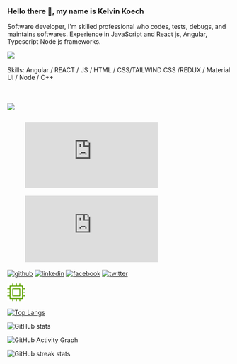 

### Hello there 👋, my name is Kelvin Koech


Software developer, I'm  skilled professional who codes, tests, debugs, and maintains softwares.
Experience in JavaScript and React js, Angular, Typescript Node js frameworks.<br/>

 <a href="https://visitcount.itsvg.in">
  <img src="https://visitcount.itsvg.in/api?id=koechcoding&label=Profile%20Visitors&pretty=true" />
</a>

Skills: Angular / REACT / JS / HTML / CSS/TAILWIND CSS /REDUX / Material Ui / Node / C++

<h1>
  <img src="https://media.giphy.com/media/hvRJCLFzcasrR4ia7z/giphy.gif" width="30px"/>
</h1>

<figure><embed src="https://wakatime.com/share/@f2c36ba1-80ec-4050-ae81-1250011694a0/adb28a6c-d250-415f-8862-dc9aa3c7f121.svg"></embed></figure>
<figure><embed src="https://wakatime.com/share/@f2c36ba1-80ec-4050-ae81-1250011694a0/1789c5c2-3bf5-40f8-afe8-7854f78a8505.svg"></embed></figure>

[<img src='https://cdn.jsdelivr.net/npm/simple-icons@3.0.1/icons/github.svg' alt='github' height='40'>](https://github.com/koechcoding)  [<img src='https://cdn.jsdelivr.net/npm/simple-icons@3.0.1/icons/linkedin.svg' alt='linkedin' height='40'>](https://www.linkedin.com/in/kelvin-koech/)  [<img src='https://cdn.jsdelivr.net/npm/simple-icons@3.0.1/icons/facebook.svg' alt='facebook' height='40'>](https://www.facebook.com/https://www.facebook.com/kevo.kish.1/)  [<img src='https://cdn.jsdelivr.net/npm/simple-icons@3.0.1/icons/twitter.svg' alt='twitter' height='40'>](https://twitter.com/https://twitter.com/K5Koech?t=v08t3Z4SPWnV6dpc29MIwA&s=09)  

<a href='https://docs.github.com/en/developers'><img src='https://raw.githubusercontent.com/acervenky/animated-github-badges/master/assets/devbadge.gif' width='40' height='40'></a> 

[![Top Langs](https://github-readme-stats.vercel.app/api/top-langs/?username=koechcoding)](https://github.com/anuraghazra/github-readme-stats)

![GitHub stats](https://github-readme-stats.vercel.app/api?username=koechcoding&show_icons=true)  

![GitHub Activity Graph](https://activity-graph.herokuapp.com/graph?username=koechcoding)  

![GitHub streak stats](https://github-readme-streak-stats.herokuapp.com/?user=koechcoding)  
